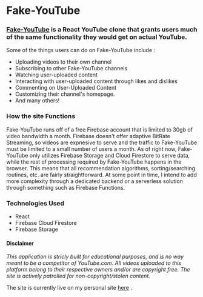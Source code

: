 # Fake-YouTube

### [Fake-YouTube](henryjacobs.us) is a React YouTube clone that grants users much of the same functionality they would get on actual YouTube. 

Some of the things users can do on Fake-YouTube include :
- Uploading videos to their own channel
- Subscribing to other Fake-YouTube channels
- Watching user-uploaded content
- Interacting with user-uploaded content through likes and dislikes
- Commenting on User-Uploaded Content
- Customizing their channel's homepage.
- And many others! 

### How the site Functions

Fake-YouTube runs off of a free Firebase account that is limited to 30gb of video bandwidth a month. Firebase doesn't 
offer adaptive BitRate Streaming, so videos are expnesive to serve and the traffic to Fake-YouTube must be limited to 
a small number of users a month. As of right now, Fake-YouTube only utilizes Firebase Storage and Cloud Firestore to serve 
data, while the rest of processing required by Fake-YouTube happens in the browser. This means that all recommendation algorithms, 
sorting/searching routines, etc. are fairly straightforward. At some point in time, I intend to add more complexity through a 
dedicated backend or a serverless solution through something such as Firebase Functions. 

### Technologies Used

- React
- Firebase Cloud Firestore
- Firebase Storage

#### Disclaimer

*This application is stricly built for educational purposes, and is no way meant to be a competitor of YouTube.com.*
*All videos uploaded to this platform belong to their respective owners and/or are copyright free. The site is actively patrolled*
*for non-copyright/stolen content.*

The site is currently live on my personal site [here](henryjacobs.us) . 